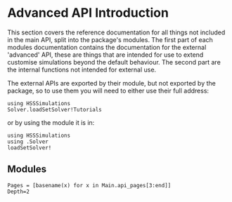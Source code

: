 # Advanced API Introduction

This section covers the reference documentation for all things not included in
the main API, split into the package's modules. The first part of each modules
documentation contains the documentation for the external 'advanced' API, these
are things that are intended for use to extend customise simulations beyond the
default behaviour. The second part are the internal functions not intended for
external use.

The external APIs are exported by their module, but not exported by the package,
so to use them you will need to either use their full address:

```@repl
using HSSSimulations
Solver.loadSetSolver!Tutorials
```

or by using the module it is in:

```@repl
using HSSSimulations
using .Solver
loadSetSolver!
```

## Modules

```@contents
Pages = [basename(x) for x in Main.api_pages[3:end]]
Depth=2
```
